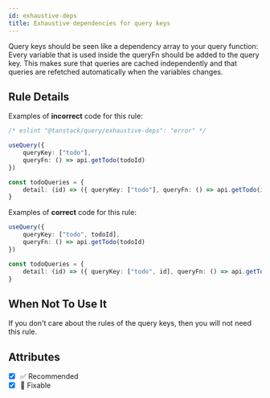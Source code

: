 ```yaml
---
id: exhaustive-deps
title: Exhaustive dependencies for query keys
---
```


Query keys should be seen like a dependency array to your query function: Every variable that is used inside the queryFn should be added to the query key.
This makes sure that queries are cached independently and that queries are refetched automatically when the variables changes.

## Rule Details

Examples of **incorrect** code for this rule:

```ts
/* eslint "@tanstack/query/exhaustive-deps": "error" */

useQuery({
    queryKey: ["todo"],
    queryFn: () => api.getTodo(todoId)
})

const todoQueries = {
    detail: (id) => ({ queryKey: ["todo"], queryFn: () => api.getTodo(id) })
}
```


Examples of **correct** code for this rule:

```ts
useQuery({
    queryKey: ["todo", todoId],
    queryFn: () => api.getTodo(todoId)
})

const todoQueries = {
    detail: (id) => ({ queryKey: ["todo", id], queryFn: () => api.getTodo(id) })
}
```

## When Not To Use It

If you don't care about the rules of the query keys, then you will not need this rule.

## Attributes

- [x] ✅ Recommended
- [x] 🔧 Fixable
